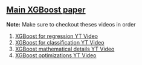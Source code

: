  [Main XGBoost paper](https://arxiv.org/pdf/1603.02754v1) <br>
---
**Note:** Make sure to checkout theses videos in order <br>
1. [XGBoost for regression YT Video](https://www.youtube.com/watch?v=OtD8wVaFm6E) <br>
2. [XGBoost for classification YT Video](https://www.youtube.com/watch?v=8b1JEDvenQU) <br>
3. [XGBoost mathematical details YT Video](https://www.youtube.com/watch?v=ZVFeW798-2I) <br>
4. [XGBoost optimizations YT Video](https://www.youtube.com/watch?v=oRrKeUCEbq8) <br>

